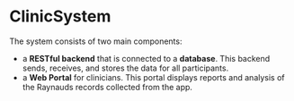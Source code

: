 # ClinicSystem

The system consists of two main components:

- a **RESTful backend** that is connected to a **database**. This backend sends, receives, and stores the data for all participants.
- a **Web Portal** for clinicians. This portal displays reports and analysis of the Raynauds records collected from the app.